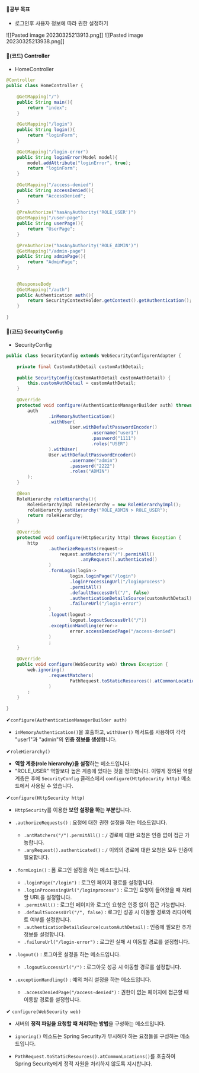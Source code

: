 #### 📌공부 목표
- 로그인후 사용자 정보에 따라 권한 설정하기

![[Pasted image 20230325213913.png]]
![[Pasted image 20230325213938.png]]

#### 📌(코드) Controller
- HomeController
```java
@Controller  
public class HomeController {  
  
    @GetMapping("/")  
    public String main(){  
        return "index";  
    }  
  
    @GetMapping("/login")  
    public String login(){  
        return "loginForm";  
    }  
  
    @GetMapping("/login-error")  
    public String loginError(Model model){  
        model.addAttribute("loginError", true);  
        return "loginForm";  
    }  
  
    @GetMapping("/access-denied")  
    public String accessDenied(){  
        return "AccessDenied";  
    }  
  
    @PreAuthorize("hasAnyAuthority('ROLE_USER')")  
    @GetMapping("/user-page")  
    public String userPage(){  
        return "UserPage";  
    }  
  
    @PreAuthorize("hasAnyAuthority('ROLE_ADMIN')")  
    @GetMapping("/admin-page")  
    public String adminPage(){  
        return "AdminPage";  
    }  
  
  
    @ResponseBody  
    @GetMapping("/auth")  
    public Authentication auth(){  
        return SecurityContextHolder.getContext().getAuthentication();  
    }  
  
}
```



#### 📌(코드) SecurityConfig
- SecurityConfig
```java
public class SecurityConfig extends WebSecurityConfigurerAdapter {  
  
    private final CustomAuthDetail customAuthDetail;  
  
    public SecurityConfig(CustomAuthDetail customAuthDetail) {  
        this.customAuthDetail = customAuthDetail;  
    }  
  
    @Override  
    protected void configure(AuthenticationManagerBuilder auth) throws Exception {  
        auth  
                .inMemoryAuthentication()  
                .withUser(  
                        User.withDefaultPasswordEncoder()  
                                .username("user1")  
                                .password("1111")  
                                .roles("USER")  
                ).withUser(  
                User.withDefaultPasswordEncoder()  
                        .username("admin")  
                        .password("2222")  
                        .roles("ADMIN")  
        );  
    }  
  
    @Bean  
    RoleHierarchy roleHierarchy(){  
        RoleHierarchyImpl roleHierarchy = new RoleHierarchyImpl();  
        roleHierarchy.setHierarchy("ROLE_ADMIN > ROLE_USER");  
        return roleHierarchy;  
    }  
  
    @Override  
    protected void configure(HttpSecurity http) throws Exception {  
        http  
                .authorizeRequests(request->  
                    request.antMatchers("/").permitAll()  
                            .anyRequest().authenticated()  
                )  
                .formLogin(login->  
                        login.loginPage("/login")  
                        .loginProcessingUrl("/loginprocess")  
                        .permitAll()  
                        .defaultSuccessUrl("/", false)  
                        .authenticationDetailsSource(customAuthDetail)  
                        .failureUrl("/login-error")  
                )  
                .logout(logout->  
                        logout.logoutSuccessUrl("/"))  
                .exceptionHandling(error->  
                        error.accessDeniedPage("/access-denied")  
                )  
                ;  
    }  
  
    @Override  
    public void configure(WebSecurity web) throws Exception {  
        web.ignoring()  
                .requestMatchers(  
                        PathRequest.toStaticResources().atCommonLocations()  
                )  
        ;  
    }  
  
}
```
✔`configure(AuthenticationManagerBuilder auth)`
- `inMemoryAuthentication()`을 호출하고, `withUser()` 메서드를 사용하여 각각 "user1"과 "admin"의 **인증 정보를 생성**합니다.

✔`roleHierarchy()`
- **역할 계층(role hierarchy)을 설정**하는 메소드입니다.
- "ROLE_USER" 역할보다 높은 계층에 있다는 것을 정의합니다. 이렇게 정의된 역할 계층은 후에 `SecurityConfig` 클래스에서 `configure(HttpSecurity http)` 메소드에서 사용될 수 있습니다.

✔`configure(HttpSecurity http)`
- `HttpSecurity`를 이용한 **보안 설정을 하는 부분**입니다.

-   `.authorizeRequests()` : 요청에 대한 권한 설정을 하는 메소드입니다.
    -   `.antMatchers("/").permitAll()` : `/` 경로에 대한 요청은 인증 없이 접근 가능합니다.
    -   `.anyRequest().authenticated()` : `/` 이외의 경로에 대한 요청은 모두 인증이 필요합니다.
-   `.formLogin()` : 폼 로그인 설정을 하는 메소드입니다.
    -   `.loginPage("/login")` : 로그인 페이지 경로를 설정합니다.
    -   `.loginProcessingUrl("/loginprocess")` : 로그인 요청이 들어왔을 때 처리할 URL을 설정합니다.
    -   `.permitAll()` : 로그인 페이지와 로그인 요청은 인증 없이 접근 가능합니다.
    -   `.defaultSuccessUrl("/", false)` : 로그인 성공 시 이동할 경로와 리다이렉트 여부를 설정합니다.
    -   `.authenticationDetailsSource(customAuthDetail)` : 인증에 필요한 추가 정보를 설정합니다.
    -   `.failureUrl("/login-error")` : 로그인 실패 시 이동할 경로를 설정합니다.
-   `.logout()` : 로그아웃 설정을 하는 메소드입니다.
    -   `.logoutSuccessUrl("/")` : 로그아웃 성공 시 이동할 경로를 설정합니다.
-   `.exceptionHandling()` : 예외 처리 설정을 하는 메소드입니다.
    -   `.accessDeniedPage("/access-denied")` : 권한이 없는 페이지에 접근할 때 이동할 경로를 설정합니다.

✔ `configure(WebSecurity web)`
- 서버의 **정적 파일을 요청할 때 처리하는 방법**을 구성하는 메소드입니다.

- `ignoring()` 메소드는 Spring Security가 무시해야 하는 요청들을 구성하는 메소드입니다.
- `PathRequest.toStaticResources().atCommonLocations()`를 호출하여 Spring Security에게 정적 자원을 처리하지 않도록 지시합니다.